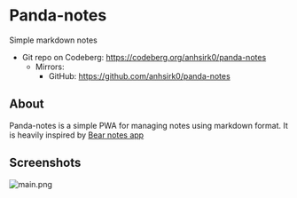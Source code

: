 # Panda-notes
Simple markdown notes

+ Git repo on Codeberg: <https://codeberg.org/anhsirk0/panda-notes>
  - Mirrors:
    + GitHub: <https://github.com/anhsirk0/panda-notes>

## About
Panda-notes is a simple PWA for managing notes using markdown format. It is heavily inspired by [Bear notes app](https://bear.app)

## Screenshots
![main.png](https://codeberg.org/anhsirk0/panda-notes/raw/branch/main/screenshots/main.png)

